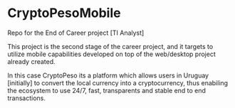 # CryptoPesoMobile
Repo for the End of Career project [TI Analyst]

This project is the second stage of the career project, and it targets to utilize mobile capabilities developed on top of the web/desktop project already created.

In this case CryptoPeso its a platform which allows users in Uruguay [initially] to convert the local currency into a cryptocurrency, thus enabiling the ecosystem to use 24/7, fast, transparents and stable end to end transactions.
